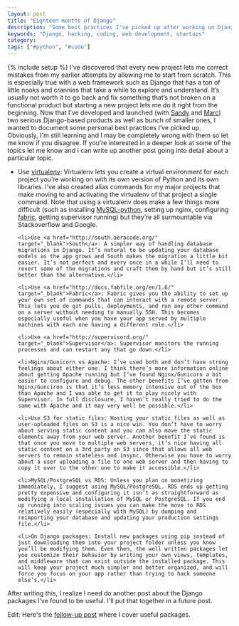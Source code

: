 ```yaml
---
layout: post
title: "Eighteen months of Django"
description: "Some best practices I've picked up after working on Django products over the past 18 months"
keywords: "Django, hacking, coding, web development, startups"
category:
tags: ["#python", "#code"]
---
```

{% include setup %}
I’ve discovered that every new project lets me correct mistakes from my earlier attempts by allowing me to start from scratch. This is especially true with a web framework such as Django that has a ton of little nooks and crannies that take a while to explore and understand. It’s usually not worth it to go back and fix something that’s not broken on a functional product but starting a new project lets me do it right from the beginning. Now that I’ve developed and launched (with <a href="http://www.sandylin.com/" target="_blank">Sandy</a> and <a href="http://marcschaffnergurney.com/" target="_blank">Marc</a>) two serious Django-based products as well as bunch of smaller ones, I wanted to document some personal best practices I’ve picked up. Obviously, I'm still learning and I may be completely wrong with them so let me know if you disagree. If you’re interested in a deeper look at some of the topics let me know and I can write up another post going into detail about a particular topic.

<ul class="bulleted">
    <li>Use <a href="https://pypi.python.org/pypi/virtualenv" target="_blank">virtualenv</a>: Virtualenv lets you create a virtual environment for each project you’re working on with its own version of Python and its own libraries. I’ve also created alias commands for my major projects that make moving to and activating the virtualenv of that project a single command. Note that using a virtualenv does make a few things more difficult (such as installing <a href="http://mdshaonimran.wordpress.com/2012/01/14/virtualenv-environmenterror-mysql_config-not-found/" target="_blank">MySQL-python</a>, setting up nginx, configuring <a href="http://stackoverflow.com/questions/1180411/activate-a-virtualenv-via-fabric-as-deploy-user/5359988#5359988" target="_blank">fabric</a>, getting supervisor running) but they’re all surmountable via Stackoverflow and Google.</li>

    <li>Use <a href="http://south.aeracode.org/" target="_blank">South</a>: A simpler way of handling database migrations in Django. It’s natural to be updating your database models as the app grows and South makes the migration a little bit easier. It’s not perfect and every once in a while I’ll need to revert some of the migrations and craft them by hand but it’s still better than the alternative.</li>

    <li>Use <a href="http://docs.fabfile.org/en/1.6/" target="_blank">Fabric</a>: Fabric gives you the ability to set up your own set of commands that can interact with a remote server. This lets you do git pulls, deployments, and run any other command on a server without needing to manually SSH. This becomes especially useful when you have your app served by multiple machines with each one having a different role.</li>

    <li>Use <a href="http://supervisord.org/" target="_blank">Supervisor</a>: Supervisor monitors the running processes and can restart any that go down.</li>

    <li>Nginx/Gunicorn vs Apache: I’ve used both and don’t have strong feelings about either one. I think there’s more information online about getting Apache running but I’ve found Nginx/Gunicorn a bit easier to configure and debug. The other benefits I’ve gotten from Nginx/Gunciron is that it’s less memory intensive out of the box than Apache and I was able to get it to play nicely with Supervisor. In full disclosure, I haven’t really tried to do the same with Apache and it may very well be possible.</li>

    <li>Use S3 for static files: Hosting your static files as well as user-uploaded files on S3 is a nice win. You don’t have to worry about serving static content and you can also move the static elements away from your web server. Another benefit I’ve found is that once you move to multiple web servers, it’s nice having all static content on a 3rd party on S3 since that allows all web servers to remain stateless and insync. Otherwise you have to worry about a user uploading a file to one web server and then having to copy it over to the other one to make it accessible.</li>

    <li>MySQL/PostgreSQL vs RDS: Unless you plan on monetizing immediately, I suggest using MySQL/PostgreSQL. RDS ends up getting pretty expensive and configuring it isn’t as straightforward as modifying a local installation of MySQL or PostgreSQL. If you end up running into scaling issues you can make the move to RDS relatively easily (especially with MySQL) by dumping and reimporting your database and updating your production settings file.</li>

    <li>On Django packages: Install new packages using pip instead of just downloading them into your project folder unless you know you’ll be modifying them. Even then, the well written packages let you customize their behavior by writing your own views, templates, and middleware that can exist outside the installed package. This will keep your project much simpler and better organized, and will force you focus on your app rather than trying to hack someone else’s.</li>
</ul>

After writing this, I realize I need do another post about the Django packages I’ve found to be useful. I'll put that together in a future post.

Edit: Here's the <a href="http://dangoldin.com/2013/05/10/eighteen-months-of-django-part-2/">follow-up post</a> where I cover useful packages.